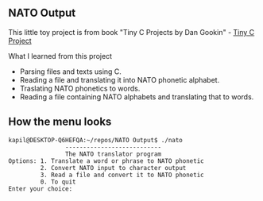 ## NATO Output
This little toy project is from book "Tiny C Projects by Dan Gookin" - [Tiny C Project](https://www.manning.com/books/tiny-c-projects)

What I learned from this project
- Parsing files and texts using C.
- Reading a file and translating it into NATO phonetic alphabet.
- Traslating NATO phonetics to words.
- Reading a file containing NATO alphabets and translating that to words.

## How the menu looks
```
kapil@DESKTOP-Q6HEFQA:~/repos/NATO Output$ ./nato
                ---------------------------
                The NATO translator program
Options: 1. Translate a word or phrase to NATO phonetic
         2. Convert NATO input to character output
         3. Read a file and convert it to NATO phonetic
         0. To quit
Enter your choice:
```
